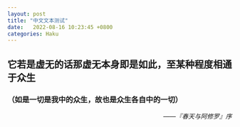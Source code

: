 ```yaml
---
layout: post
title: "中文文本测试"
date:   2022-08-16 10:23:45 +0800
categories: Haku
---
```


## 它若是虚无的话那虚无本身即是如此，至某种程度相通于众生
### （如是一切是我中的众生，故也是众生各自中的一切）

<p align="right"><i>——『春天与阿修罗』序</i></p>